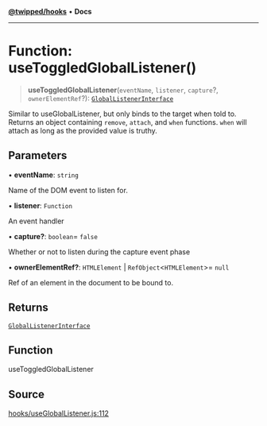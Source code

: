 [**@twipped/hooks**](../../README.md) • **Docs**

***

# Function: useToggledGlobalListener()

> **useToggledGlobalListener**(`eventName`, `listener`, `capture`?, `ownerElementRef`?): [`GlobalListenerInterface`](../type-aliases/GlobalListenerInterface.md)

Similar to useGlobalListener, but only binds to the target when told to.
Returns an object containing `remove`, `attach`, and `when` functions.
`when` will attach as long as the provided value is truthy.

## Parameters

• **eventName**: `string`

Name of the DOM event to listen for.

• **listener**: `Function`

An event handler

• **capture?**: `boolean`= `false`

Whether or not to listen during the capture event phase

• **ownerElementRef?**: `HTMLElement` \| `RefObject`\<`HTMLElement`\>= `null`

Ref of an element
in the document to be bound to.

## Returns

[`GlobalListenerInterface`](../type-aliases/GlobalListenerInterface.md)

## Function

useToggledGlobalListener

## Source

[hooks/useGlobalListener.js:112](https://github.com/Twipped/hooks/blob/main/hooks/useGlobalListener.js#L112)
